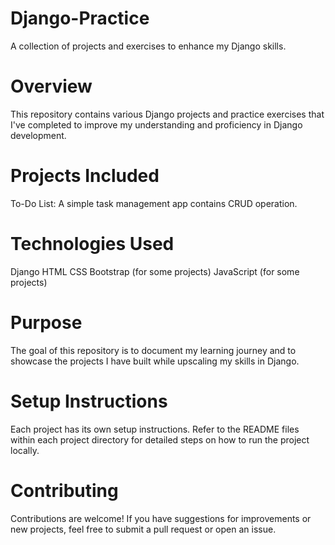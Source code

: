 # Django-Practice
A collection of projects and exercises to enhance my Django skills.

# Overview
This repository contains various Django projects and practice exercises that I've completed to improve my understanding and proficiency in Django development.

# Projects Included
To-Do List: A simple task management app contains CRUD operation.

# Technologies Used
Django
HTML
CSS
Bootstrap (for some projects)
JavaScript (for some projects)

# Purpose
The goal of this repository is to document my learning journey and to showcase the projects I have built while upscaling my skills in Django.

# Setup Instructions
Each project has its own setup instructions. Refer to the README files within each project directory for detailed steps on how to run the project locally.

# Contributing
Contributions are welcome! If you have suggestions for improvements or new projects, feel free to submit a pull request or open an issue.
